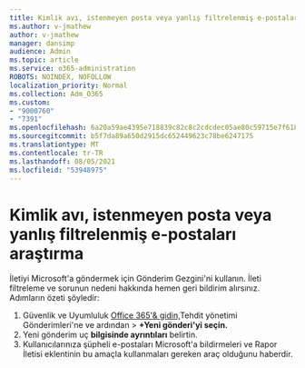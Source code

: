 ```yaml
---
title: Kimlik avı, istenmeyen posta veya yanlış filtrelenmiş e-postaları araştırma
ms.author: v-jmathew
author: v-jmathew
manager: dansimp
audience: Admin
ms.topic: article
ms.service: o365-administration
ROBOTS: NOINDEX, NOFOLLOW
localization_priority: Normal
ms.collection: Adm_O365
ms.custom:
- "9000760"
- "7391"
ms.openlocfilehash: 6a20a59ae4395e718839c82c8c2cdcdec05ae80c59715e7f618e75b9d5428b64
ms.sourcegitcommit: b5f7da89a650d2915dc652449623c78be6247175
ms.translationtype: MT
ms.contentlocale: tr-TR
ms.lasthandoff: 08/05/2021
ms.locfileid: "53948975"
---
```

# <a name="investigate-phishing-spam-or-incorrectly-filtered-email"></a>Kimlik avı, istenmeyen posta veya yanlış filtrelenmiş e-postaları araştırma

İletiyi Microsoft'a göndermek için Gönderim Gezgini'ni kullanın. İleti filtreleme ve sorunun nedeni hakkında hemen geri bildirim alırsınız. Adımların özeti şöyledir:

1. Güvenlik ve Uyumluluk [Office 365'& gidin,](https://go.microsoft.com/fwlink/p/?linkid=2077143)Tehdit yönetimi Gönderimleri'ne ve ardından  >   **+Yeni gönderi'yi seçin.**
2. Yeni gönderim uç **bilgisinde ayrıntıları** belirtin.
3. Kullanıcılarınıza şüpheli e-postaları Microsoft'a bildirmeleri ve Rapor İletisi eklentinin bu amaçla kullanmaları gereken araç olduğunu haberdir. [](https://go.microsoft.com/fwlink/?linkid=2092385)
